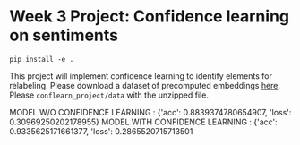 # Week 3 Project: Confidence learning on sentiments

```
pip install -e .
```

This project will implement confidence learning to identify elements for relabeling. Please download a dataset of precomputed embeddings [here](https://drive.google.com/file/d/12UtQMwfSgm4FpXSFZvLDNLO8VGxzCPYq/view?usp=sharing). Please `conflearn_project/data` with the unzipped file.

MODEL W/O CONFIDENCE LEARNING  : {'acc': 0.8839374780654907, 'loss': 0.30969250202178955}
MODEL WITH CONFIDENCE LEARNING : {'acc': 0.9335625171661377, 'loss': 0.2865520715713501
